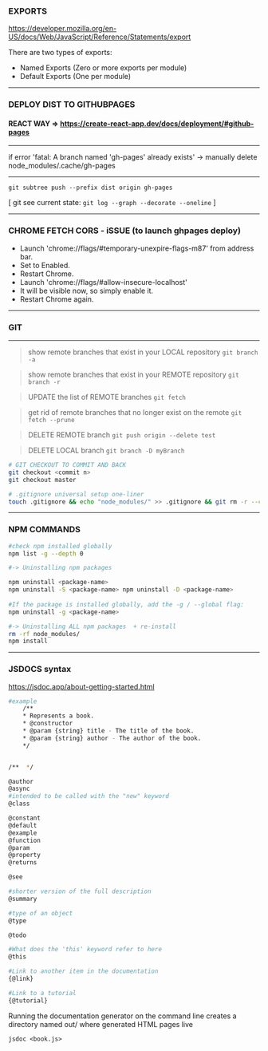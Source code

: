 
### EXPORTS 
https://developer.mozilla.org/en-US/docs/Web/JavaScript/Reference/Statements/export

There are two types of exports:

- Named Exports (Zero or more exports per module)
- Default Exports (One per module)

----

### DEPLOY DIST TO GITHUBPAGES
#### REACT WAY => https://create-react-app.dev/docs/deployment/#github-pages
-----------
if error 'fatal: A branch named 'gh-pages' already exists' 
-> manually delete node_modules/.cache/gh-pages

-----------
` git subtree push --prefix dist origin gh-pages `

[ git see current state: ` git log --graph --decorate --oneline ` ]

---
### CHROME FETCH CORS - iSSUE (to launch ghpages deploy)

- Launch 'chrome://flags/#temporary-unexpire-flags-m87' from address bar.
- Set to Enabled.
- Restart Chrome.
- Launch 'chrome://flags/#allow-insecure-localhost'
- It will be visible now, so simply enable it.
- Restart Chrome again.

----

### GIT 
---
> show remote branches that exist in your LOCAL repository
`git branch -a`

> show remote branches that exist in your REMOTE repository
`git branch -r` 

>  UPDATE the list of REMOTE branches
`git fetch`

> get rid of remote branches that no longer exist on the remote
`git fetch --prune` 

> DELETE REMOTE branch
`git push origin --delete test`

> DELETE LOCAL branch
`git branch -D myBranch` 

```bash 
# GIT CHECKOUT TO COMMIT AND BACK
git checkout <commit n>
git checkout master

# .gitignore universal setup one-liner
touch .gitignore && echo "node_modules/" >> .gitignore && git rm -r --cached node_modules ; git status

```

----


### NPM COMMANDS
```bash
#check npm installed globally
npm list -g --depth 0

#-> Uninstalling npm packages

npm uninstall <package-name>
npm uninstall -S <package-name> npm uninstall -D <package-name>
    
#If the package is installed globally, add the -g / --global flag:
npm uninstall -g <package-name>

#-> Uninstalling ALL npm packages  + re-install
rm -rf node_modules/
npm install

```

----



### JSDOCS syntax
https://jsdoc.app/about-getting-started.html

```bash
#example
    /**
    * Represents a book.
    * @constructor
    * @param {string} title - The title of the book.
    * @param {string} author - The author of the book.
    */


/**  */

@author
@async
#intended to be called with the "new" keyword
@class 

@constant
@default 
@example
@function 
@param
@property 
@returns

@see

#shorter version of the full description
@summary

#type of an object
@type

@todo

#What does the 'this' keyword refer to here
@this

#Link to another item in the documentation
{@link}

#Link to a tutorial
{@tutorial}


```


Running the documentation generator on the command line
 creates a directory named out/
 where generated HTML pages live 

``` jsdoc <book.js> ```


